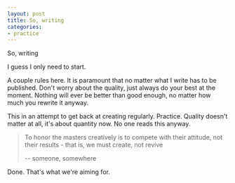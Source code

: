 ```yaml
---
layout: post
title: So, writing
categories:
- practice
---
```

So, writing

I guess I only need to start.

A couple rules here. It is paramount that no matter what I write has to be published. Don't worry about the quality, just always do your best at the moment. Nothing will ever be better than good enough, no matter how much you rewrite it anyway.

This in an attempt to get back at creating regularly. Practice. Quality doesn't matter at all, it's about quantity now. No one reads this anyway.

<blockquote>
To honor the masters creatively is to compete with their attitude, not their results - that is, we must create, not revive

-- someone, somewhere
</blockquote>

Done. That's what we're aiming for.
